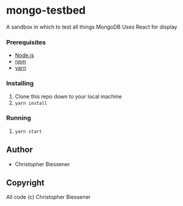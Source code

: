 # mongo-testbed
A sandbox in which to test all things MongoDB
Uses React for display

### Prerequisites

- [Node.js](https://nodejs.org/en/)
- [npm](https://www.npmjs.com)
- [yarn](https://www.npmjs.com/package/yarn)

### Installing

1. Clone this repo down to your local machine
2. `yarn install`

### Running

1. `yarn start`

## Author

* Christopher Biessener

## Copyright

All code (c) Christopher Biessener
